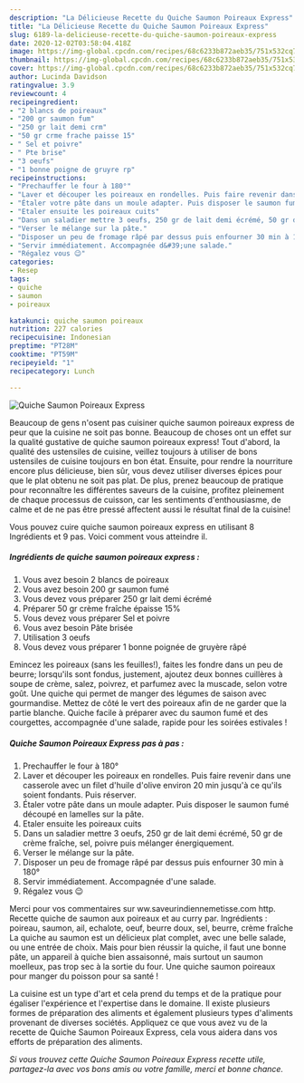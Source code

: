 ```yaml
---
description: "La Délicieuse Recette du Quiche Saumon Poireaux Express"
title: "La Délicieuse Recette du Quiche Saumon Poireaux Express"
slug: 6189-la-delicieuse-recette-du-quiche-saumon-poireaux-express
date: 2020-12-02T03:58:04.418Z
image: https://img-global.cpcdn.com/recipes/68c6233b872aeb35/751x532cq70/quiche-saumon-poireaux-express-photo-principale-de-la-recette.jpg
thumbnail: https://img-global.cpcdn.com/recipes/68c6233b872aeb35/751x532cq70/quiche-saumon-poireaux-express-photo-principale-de-la-recette.jpg
cover: https://img-global.cpcdn.com/recipes/68c6233b872aeb35/751x532cq70/quiche-saumon-poireaux-express-photo-principale-de-la-recette.jpg
author: Lucinda Davidson
ratingvalue: 3.9
reviewcount: 4
recipeingredient:
- "2 blancs de poireaux"
- "200 gr saumon fum"
- "250 gr lait demi crm"
- "50 gr crme frache paisse 15"
- " Sel et poivre"
- " Pte brise"
- "3 oeufs"
- "1 bonne poigne de gruyre rp"
recipeinstructions:
- "Prechauffer le four à 180°"
- "Laver et découper les poireaux en rondelles. Puis faire revenir dans une casserole avec un filet d&#39;huile d&#39;olive environ 20 min jusqu&#39;à ce qu&#39;ils soient fondants. Puis réserver."
- "Étaler votre pâte dans un moule adapter. Puis disposer le saumon fumé découpé en lamelles sur la pâte."
- "Etaler ensuite les poireaux cuits"
- "Dans un saladier mettre 3 oeufs, 250 gr de lait demi écrémé, 50 gr de crème fraîche, sel, poivre puis mélanger énergiquement."
- "Verser le mélange sur la pâte."
- "Disposer un peu de fromage râpé par dessus puis enfourner 30 min à 180°"
- "Servir immédiatement. Accompagnée d&#39;une salade."
- "Régalez vous 😉"
categories:
- Resep
tags:
- quiche
- saumon
- poireaux

katakunci: quiche saumon poireaux 
nutrition: 227 calories
recipecuisine: Indonesian
preptime: "PT28M"
cooktime: "PT59M"
recipeyield: "1"
recipecategory: Lunch

---
```



![Quiche Saumon Poireaux Express](https://img-global.cpcdn.com/recipes/68c6233b872aeb35/751x532cq70/quiche-saumon-poireaux-express-photo-principale-de-la-recette.jpg)

Beaucoup de gens n'osent pas cuisiner quiche saumon poireaux express de peur que la cuisine ne soit pas bonne. Beaucoup de choses ont un effet sur la qualité gustative de quiche saumon poireaux express! Tout d'abord, la qualité des ustensiles de cuisine, veillez toujours à utiliser de bons ustensiles de cuisine toujours en bon état. Ensuite, pour rendre la nourriture encore plus délicieuse, bien sûr, vous devez utiliser diverses épices pour que le plat obtenu ne soit pas plat. De plus, prenez beaucoup de pratique pour reconnaître les différentes saveurs de la cuisine, profitez pleinement de chaque processus de cuisson, car les sentiments d'enthousiasme, de calme et de ne pas être pressé affectent aussi le résultat final de la cuisine!

<!--inarticleads1-->

Vous pouvez cuire quiche saumon poireaux express en utilisant 8 Ingrédients et 9 pas. Voici comment vous atteindre il.

##### Ingrédients de quiche saumon poireaux express :

1. Vous avez besoin 2 blancs de poireaux
1. Vous avez besoin 200 gr saumon fumé
1. Vous devez vous préparer 250 gr lait demi écrémé
1. Préparer 50 gr crème fraîche épaisse 15%
1. Vous devez vous préparer  Sel et poivre
1. Vous avez besoin  Pâte brisée
1. Utilisation 3 oeufs
1. Vous devez vous préparer 1 bonne poignée de gruyère râpé


Emincez les poireaux (sans les feuilles!), faites les fondre dans un peu de beurre; lorsqu&#39;ils sont fondus, justement, ajoutez deux bonnes cuillères à soupe de crème, salez, poivrez, et parfumez avec la muscade, selon votre goût. Une quiche qui permet de manger des légumes de saison avec gourmandise. Mettez de côté le vert des poireaux afin de ne garder que la partie blanche. Quiche facile à préparer avec du saumon fumé et des courgettes, accompagnée d&#39;une salade, rapide pour les soirées estivales ! 

<!--inarticleads2-->

##### Quiche Saumon Poireaux Express pas à pas :

1. Prechauffer le four à 180°
1. Laver et découper les poireaux en rondelles. Puis faire revenir dans une casserole avec un filet d&#39;huile d&#39;olive environ 20 min jusqu&#39;à ce qu&#39;ils soient fondants. Puis réserver.
1. Étaler votre pâte dans un moule adapter. Puis disposer le saumon fumé découpé en lamelles sur la pâte.
1. Etaler ensuite les poireaux cuits
1. Dans un saladier mettre 3 oeufs, 250 gr de lait demi écrémé, 50 gr de crème fraîche, sel, poivre puis mélanger énergiquement.
1. Verser le mélange sur la pâte.
1. Disposer un peu de fromage râpé par dessus puis enfourner 30 min à 180°
1. Servir immédiatement. Accompagnée d&#39;une salade.
1. Régalez vous 😉


Merci pour vos commentaires sur ww.saveurindiennemetisse.com http. Recette quiche de saumon aux poireaux et au curry par. Ingrédients : poireau, saumon, ail, echalote, oeuf, beurre doux, sel, beurre, crème fraîche La quiche au saumon est un délicieux plat complet, avec une belle salade, ou une entrée de choix. Mais pour bien réussir la quiche, il faut une bonne pâte, un appareil à quiche bien assaisonné, mais surtout un saumon moelleux, pas trop sec à la sortie du four. Une quiche saumon poireaux pour manger du poisson pour sa santé ! 

<!--inarticleads1-->

<p>
La cuisine est un type d'art et cela prend du temps et de la pratique pour égaliser l'expérience et l'expertise dans le domaine. Il existe plusieurs formes de préparation des aliments et également plusieurs types d'aliments provenant de diverses sociétés. Appliquez ce que vous avez vu de la recette de Quiche Saumon Poireaux Express, cela vous aidera dans vos efforts de préparation des aliments.
</p>

<p>
<i>Si vous trouvez cette Quiche Saumon Poireaux Express recette utile, partagez-la avec vos bons amis ou votre famille, merci et bonne chance.</i>
</p>
